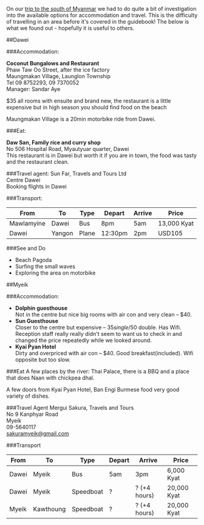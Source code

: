 On our [trip to the south of Myanmar](/blog/myanmar/into-the-south/) we had to do quite a bit of investigation into the available options for accommodation and travel. This is the difficulty of travelling in an area before it's covered in the guidebook! The below is what we found out - hopefully it is useful to others.

##Dawei

###Accommodation:

**Coconut Bungalows and Restaurant**  
Phaw Taw Oo Street, after the ice factory  
Maungmakan Village, Launglon Township  
Tel 09 8752293, 09 7370052  
Manager: Sandar Aye

$35 all rooms with ensuite and brand new, the restaurant is a little expensive but in high season you should find food on the beach

Maungmakan Village is a 20min motorbike ride from Dawei.

###Eat:

**Daw San, Family rice and curry shop**  
No 506 Hospital Road, Myautyuar quarter, Dawei  
This restaurant is in Dawei but worth it if you are in town, the food was tasty and the restaurant clean.

###Travel agent:
Sun Far, Travels and Tours Ltd  
Centre Dawei  
Booking flights in Dawei

###Transport:

| From | To | Type | Depart | Arrive | Price |
| ---- | -- | ---- | ------ | ------ | ----- |
| Mawlamyine | Dawei | Bus | 8pm | 5am | 13,000 Kyat |
| Dawei | Yangon | Plane | 12:30pm | 2pm | USD105 |

###See and Do

 * Beach Pagoda
 * Surfing the small waves
 * Exploring the area on motorbike
 
##Myeik

###Accommodation:

 * **Dolphin guesthouse**  
   Not in the centre but nice big rooms with air con and very clean – $40.
 * **Sun Guesthouse**  
   Closer to the centre but expensive – $35 single/$50 double. Has Wifi. Reception staff really really didn't seem to want us to check in and changed the price repeatedly while we looked around.
 * **Kyai Pyan Hotel**  
   Dirty and overpriced with air con – $40. Good breakfast(included). Wifi opposite but too slow.

###Eat
A few places by the river: Thai Palace, there is a BBQ and a place that does Naan with chickpea dhal.

A few doors from Kyai Pyan Hotel, Ban Engi Burmese food very good variety of dishes.

###Travel Agent
Mergui Sakura, Travels and Tours  
No 9 Kanphyar Road  
Myeik  
09-5640117  
sakuramyeik@gmail.com

###Transport

| From | To | Type | Depart | Arrive | Price |
| ---- | -- | ---- | ------ | ------ | ----- |
| Dawei | Myeik | Bus | 5am | 3pm | 6,000 Kyat |
| Dawei | Myeik | Speedboat | ? | ? (+4 hours) | 20,000 Kyat |
| Myeik | Kawthoung | Speedboat | ? | ? (+4 hours) | 20,000 Kyat |